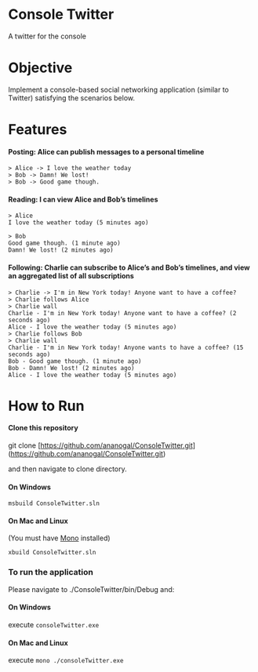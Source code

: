 # Console Twitter
A twitter for the console

# Objective
Implement a console-based social networking application (similar to Twitter) satisfying the scenarios below.

# Features

#### Posting: Alice can publish messages to a personal timeline

```
> Alice -> I love the weather today
> Bob -> Damn! We lost!
> Bob -> Good game though.
```
#### Reading: I can view Alice and Bob’s timelines
```
> Alice
I love the weather today (5 minutes ago)

> Bob
Good game though. (1 minute ago)
Damn! We lost! (2 minutes ago)
```
#### Following: Charlie can subscribe to Alice’s and Bob’s timelines, and view an aggregated list of all subscriptions

```
> Charlie -> I'm in New York today! Anyone want to have a coffee?
> Charlie follows Alice
> Charlie wall
Charlie - I'm in New York today! Anyone want to have a coffee? (2 seconds ago)
Alice - I love the weather today (5 minutes ago)
> Charlie follows Bob
> Charlie wall
Charlie - I'm in New York today! Anyone wants to have a coffee? (15 seconds ago)
Bob - Good game though. (1 minute ago)
Bob - Damn! We lost! (2 minutes ago)
Alice - I love the weather today (5 minutes ago)
```

# How to Run

#### Clone this repository

git clone [https://github.com/ananogal/ConsoleTwitter.git] (https://github.com/ananogal/ConsoleTwitter.git)

and then navigate to clone directory.

#### On Windows

```
msbuild ConsoleTwitter.sln
```

#### On Mac and Linux
(You must have [Mono](http://www.mono-project.com/download/) installed)
```
xbuild ConsoleTwitter.sln
```

### To run the application
Please navigate to ./ConsoleTwitter/bin/Debug and:

#### On Windows
execute ``` consoleTwitter.exe ```

#### On Mac and Linux
execute ``` mono ./consoleTwitter.exe ```
